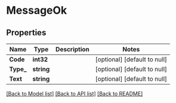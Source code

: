 # MessageOk

## Properties
Name | Type | Description | Notes
------------ | ------------- | ------------- | -------------
**Code** | **int32** |  | [optional] [default to null]
**Type_** | **string** |  | [optional] [default to null]
**Text** | **string** |  | [optional] [default to null]

[[Back to Model list]](../README.md#documentation-for-models) [[Back to API list]](../README.md#documentation-for-api-endpoints) [[Back to README]](../README.md)


